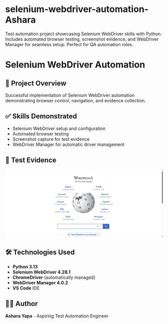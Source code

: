 # selenium-webdriver-automation-Ashara
Test automation project showcasing Selenium WebDriver skills with Python. Includes automated browser testing, screenshot evidence, and WebDriver Manager for seamless setup. Perfect for QA automation roles.
# Selenium WebDriver Automation

## 🚀 Project Overview
Successful implementation of Selenium WebDriver automation demonstrating browser control, navigation, and evidence collection.

## ✅ Skills Demonstrated
- Selenium WebDriver setup and configuration
- Automated browser testing
- Screenshot capture for test evidence
- WebDriver Manager for automatic driver management

## 📸 Test Evidence
![Wikipedia Automation](screenshots/wikipedia_test.png)

## 🛠 Technologies Used
- **Python 3.13**
- **Selenium WebDriver 4.28.1**
- **ChromeDriver** (automatically managed)
- **WebDriver Manager 4.0.2**
- **VS Code** IDE


## 👨‍💻 Author
**Ashara Yapa** - Aspiring Test Automation Engineer
